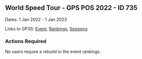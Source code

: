 ## World Speed Tour - GPS POS 2022 - ID 735

Dates: 1 Jan 2022 - 1 Jan 2023

Links to GP3S: [Event](https://www.gps-speedsurfing.com/default.aspx?mnu=event&val=735), [Rankings](https://www.gps-speedsurfing.com/default.aspx?mnu=eventranking&val=735), [Sessions](https://www.gps-speedsurfing.com/default.aspx?mnu=eventsessions&val=735)

### Actions Required

No users require a rebuild in the event rankings.

